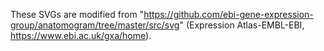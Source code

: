 These SVGs are modified from "https://github.com/ebi-gene-expression-group/anatomogram/tree/master/src/svg" (Expression Atlas-EMBL-EBI, https://www.ebi.ac.uk/gxa/home).
